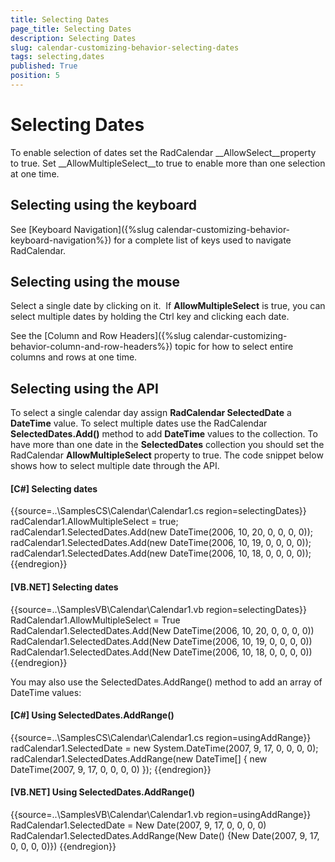 ```yaml
---
title: Selecting Dates
page_title: Selecting Dates
description: Selecting Dates
slug: calendar-customizing-behavior-selecting-dates
tags: selecting,dates
published: True
position: 5
---
```


# Selecting Dates



To enable selection of dates set the RadCalendar __AllowSelect__property to true. Set __AllowMultipleSelect__to true to enable more than one selection at one time.

## Selecting using the keyboard

See [Keyboard Navigation]({%slug calendar-customizing-behavior-keyboard-navigation%}) for a complete list of keys used to navigate RadCalendar.

## Selecting using the mouse

Select a single date by clicking on it.  If __AllowMultipleSelect__ is true, you can select multiple dates by holding the Ctrl key and clicking each date.

See the [Column and Row Headers]({%slug calendar-customizing-behavior-column-and-row-headers%}) topic for how to select entire columns and rows at one time.

## Selecting using the API

To select a single calendar day assign __RadCalendar SelectedDate__ a __DateTime__ value. To select multiple dates use the RadCalendar __SelectedDates.Add()__ method to add __DateTime__ values to the collection. To have more than one date in the __SelectedDates__ collection you should set the RadCalendar __AllowMultipleSelect__ property to true. The code snippet below shows how to select multiple date through the API.

#### __[C#] Selecting dates__

{{source=..\SamplesCS\Calendar\Calendar1.cs region=selectingDates}}
	            radCalendar1.AllowMultipleSelect = true;
	            radCalendar1.SelectedDates.Add(new DateTime(2006, 10, 20, 0, 0, 0, 0));
	            radCalendar1.SelectedDates.Add(new DateTime(2006, 10, 19, 0, 0, 0, 0));
	            radCalendar1.SelectedDates.Add(new DateTime(2006, 10, 18, 0, 0, 0, 0));
	{{endregion}}



#### __[VB.NET] Selecting dates__

{{source=..\SamplesVB\Calendar\Calendar1.vb region=selectingDates}}
	        RadCalendar1.AllowMultipleSelect = True
	        RadCalendar1.SelectedDates.Add(New DateTime(2006, 10, 20, 0, 0, 0, 0))
	        RadCalendar1.SelectedDates.Add(New DateTime(2006, 10, 19, 0, 0, 0, 0))
	        RadCalendar1.SelectedDates.Add(New DateTime(2006, 10, 18, 0, 0, 0, 0))
	{{endregion}}



You may also use the SelectedDates.AddRange() method to add an array of DateTime values: 

#### __[C#] Using SelectedDates.AddRange()__

{{source=..\SamplesCS\Calendar\Calendar1.cs region=usingAddRange}}
	            radCalendar1.SelectedDate = new System.DateTime(2007, 9, 17, 0, 0, 0, 0);
	            radCalendar1.SelectedDates.AddRange(new DateTime[] { new DateTime(2007, 9, 17, 0, 0, 0, 0) });
	{{endregion}}



#### __[VB.NET] Using SelectedDates.AddRange()__

{{source=..\SamplesVB\Calendar\Calendar1.vb region=usingAddRange}}
	        RadCalendar1.SelectedDate = New Date(2007, 9, 17, 0, 0, 0, 0)
	        RadCalendar1.SelectedDates.AddRange(New Date() {New Date(2007, 9, 17, 0, 0, 0, 0)})
	{{endregion}}


